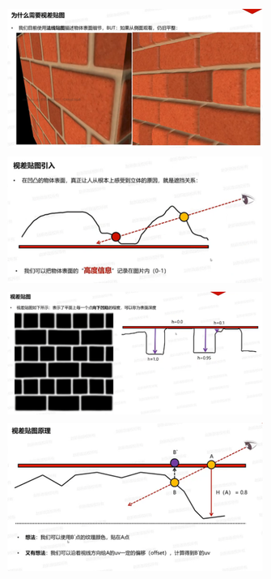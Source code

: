 ![输入图片说明](/imgs/2025-02-23/rPsFTtKYeXrFpMXZ.png)

![输入图片说明](/imgs/2025-02-23/3VpPJngGTiqt4g2n.png)

![输入图片说明](/imgs/2025-02-23/0wWkfQm80XqQbtiH.png)

![输入图片说明](/imgs/2025-02-23/Xv2898RFWuo9cSNO.png)
<!--stackedit_data:
eyJoaXN0b3J5IjpbLTEyNjQ2NjU3ODMsLTEzMDI3OTU4NjYsLT
IwOTQ5OTYwNjBdfQ==
-->